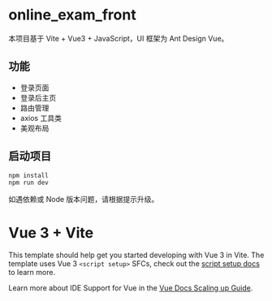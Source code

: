 # online_exam_front

本项目基于 Vite + Vue3 + JavaScript，UI 框架为 Ant Design Vue。

## 功能
- 登录页面
- 登录后主页
- 路由管理
- axios 工具类
- 美观布局

## 启动项目

```bash
npm install
npm run dev
```

如遇依赖或 Node 版本问题，请根据提示升级。

# Vue 3 + Vite

This template should help get you started developing with Vue 3 in Vite. The template uses Vue 3 `<script setup>` SFCs, check out the [script setup docs](https://v3.vuejs.org/api/sfc-script-setup.html#sfc-script-setup) to learn more.

Learn more about IDE Support for Vue in the [Vue Docs Scaling up Guide](https://vuejs.org/guide/scaling-up/tooling.html#ide-support).
